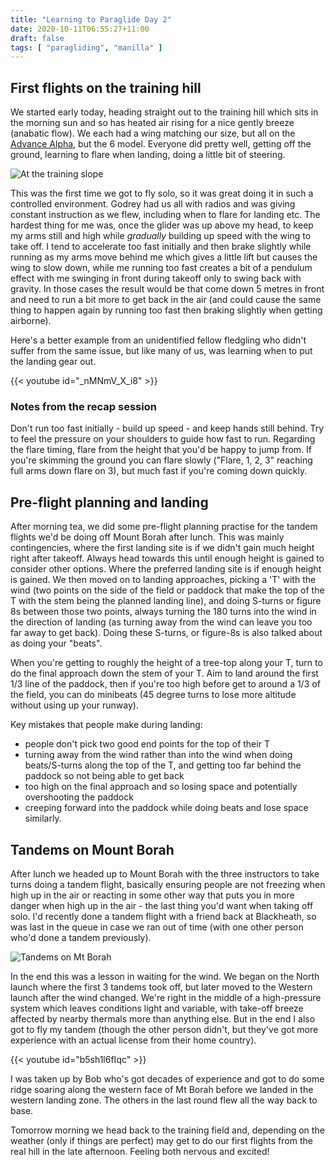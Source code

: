```yaml
---
title: "Learning to Paraglide Day 2"
date: 2020-10-11T06:55:27+11:00
draft: false
tags: [ "paragliding", "manilla" ]
---
```



## First flights on the training hill

We started early today, heading straight out to the training hill which sits in the morning sun and so has heated air rising for a nice gently breeze (anabatic flow). We each had a wing matching our size, but all on the [Advance Alpha](https://www.advance.swiss/en/products/paragliders/alpha-7), but the 6 model. Everyone did pretty well, getting off the ground, learning to flare when landing, doing a little bit of steering.

![At the training slope](/img/learning-to-paraglide/training-slope.jpg)

This was the first time we got to fly solo, so it was great doing it in such a controlled environment. Godrey had us all with radios and was giving constant instruction as we flew, including when to flare for landing etc. The hardest thing for me was, once the glider was up above my head, to keep my arms still and high while *gradually* building up speed with the wing to take off. I tend to accelerate too fast initially and then brake slightly while running as my arms move behind me which gives a little lift but causes the wing to slow down, while me running too fast creates a bit of a pendulum effect with me swinging in front during takeoff only to swing back with gravity. In those cases the result would be that come down 5 metres in front and need to run a bit more to get back in the air (and could cause the same thing to happen again by running too fast then braking slightly when getting airborne).

Here's a better example from an unidentified fellow fledgling who didn't suffer from the same issue, but like many of us, was learning when to put the landing gear out.

{{< youtube id="_nMNmV_X_i8" >}}

### Notes from the recap session

Don't run too fast initially - build up speed - and keep hands still behind. Try to feel the pressure on your shoulders to guide how fast to run. Regarding the flare timing, flare from the height that you'd be happy to jump from. If you're skimming the ground you can flare slowly ("Flare, 1, 2, 3" reaching full arms down flare on 3), but much fast if you're coming down quickly.

## Pre-flight planning and landing

After morning tea, we did some pre-flight planning practise for the tandem flights we'd be doing off Mount Borah after lunch. This was mainly contingencies, where the first landing site is if we didn't gain much height right after takeoff. Always head towards this until enough height is gained to consider other options. Where the preferred landing site is if enough height is gained. We then moved on to landing approaches, picking a 'T' with the wind (two points on the side of the field or paddock that make the top of the T with the stem being the planned landing line), and doing S-turns or figure 8s between those two points, always turning the 180 turns into the wind in the direction of landing (as turning away from the wind can leave you too far away to get back). Doing these S-turns, or figure-8s is also talked about as doing your "beats".

When you're getting to roughly the height of a tree-top along your T, turn to do the final approach down the stem of your T. Aim to land around the first 1/3 line of the paddock, then if you're too high before get to around a 1/3 of the field, you can do minibeats (45 degree turns to lose more altitude without using up your runway).

Key mistakes that people make during landing:

* people don't pick two good end points for the top of their T
* turning away from the wind rather than into the wind when doing beats/S-turns along the top of the T, and getting too far behind the paddock so not being able to get back
* too high on the final approach and so losing space and potentially overshooting the paddock
* creeping forward into the paddock while doing beats and lose space similarly.

## Tandems on Mount Borah

After lunch we headed up to Mount Borah with the three instructors to take turns doing a tandem flight, basically ensuring people are not freezing when high up in the air or reacting in some other way that puts you in more danger when high up in the air - the last thing you'd want when taking off solo. I'd recently done a tandem flight with a friend back at Blackheath, so was last in the queue in case we ran out of time (with one other person who'd done a tandem previously).

![Tandems on Mt Borah](/img/learning-to-paraglide/tandems-on-mt-borah.jpg)

In the end this was a lesson in waiting for the wind. We began on the North launch where the first 3 tandems took off, but later moved to the Western launch after the wind changed. We're right in the middle of a high-pressure system which leaves conditions light and variable, with take-off breeze affected by nearby thermals more than anything else. But in the end I also got to fly my tandem (though the other person didn't, but they've got more experience with an actual license from their home country).

{{< youtube id="b5sh1l6fIqc" >}}

I was taken up by Bob who's got decades of experience and got to do some ridge soaring along the western face of Mt Borah before we landed in the western landing zone. The others in the last round flew all the way back to base.

Tomorrow morning we head back to the training field and, depending on the weather (only if things are perfect) may get to do our first flights from the real hill in the late afternoon. Feeling both nervous and excited!